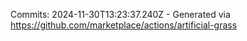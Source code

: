 Commits: 2024-11-30T13:23:37.240Z - Generated via https://github.com/marketplace/actions/artificial-grass
<br>
